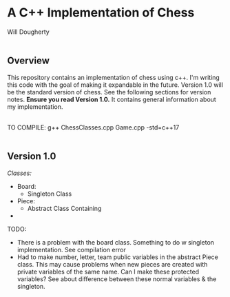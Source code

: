 # A C++ Implementation of Chess
Will Dougherty
<br /><br />

## Overview
This repository contains an implementation of chess using c++.
I'm writing this code with the goal of making it expandable in the future.
Version 1.0 will be the standard version of chess.
See the following sections for version notes.
**Ensure you read Version 1.0.**
It contains general information about my implementation.
<br /><br />

TO COMPILE: g++ ChessClasses.cpp Game.cpp -std=c++17
<br /><br />

## Version 1.0
*Classes:*
- Board:
  - Singleton Class
- Piece:
  - Abstract Class Containing 
- 
TODO:
- There is a problem with the board class. Something to do w singleton implementation. See compilation error
- Had to make number, letter, team public variables in the abstract Piece class. This may cause problems when
new pieces are created with private variables of the same name. Can I make these protected variables? See about
difference between these normal variables & the singleton.